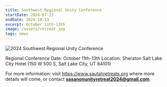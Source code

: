 ```yaml
---
title: Southwest Regional Unity Conference
startDate: 2024-07-13
endDate: 2024-10-13
excerpt: October 11th-13th
image: /assets/retreat.jpg
tags: news
---
```


![2024 Southwest Regional Unity Conference](/assets/unity-conference-flyer.jpeg)
<!-- TODO Change Image -->

Regional Conference Date: October 11th-13th
Location: Sheraton Salt Lake City Hotel
(150 W 500 S, Salt Lake City, UT 84101)

For more information: visit <https://www.sautahretreats.org> where more details will come, or contact **sasanonunityretreat2024@gmail.com**.